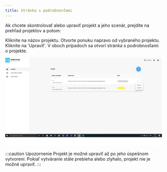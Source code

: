 ```yaml
---
title: Stránka s podrobnosťami 
---
```


Ak chcete skontrolovať alebo upraviť projekt a jeho scenár, prejdite na prehľad projektov a potom:

Kliknite na názov projektu.
Otvorte ponuku napravo od vybraného projektu. Kliknite na 'Upraviť'.
V oboch prípadoch sa otvorí stránka s podrobnosťami o projekte.

![Edit case](./images/case_edit_SK.png)

:::caution Upozornenie
Projekt je možné upraviť až po jeho úspešnom vytvorení. Pokiaľ vytváranie stále prebieha alebo zlyhalo, projekt nie je možné upraviť.
:::


